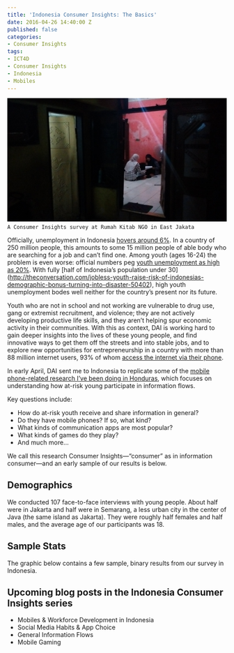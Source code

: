 ```yaml
---
title: 'Indonesia Consumer Insights: The Basics'
date: 2016-04-26 14:40:00 Z
published: false
categories:
- Consumer Insights
tags:
- ICT4D
- Consumer Insights
- Indonesia
- Mobiles
---
```


![IMG_20160402_104101258.jpg](/uploads/IMG_20160402_104101258.jpg)
`A Consumer Insights survey at Rumah Kitab NGO in East Jakata`

Officially, unemployment in Indonesia [hovers around 6%]( http://www.reuters.com/article/us-indonesia-unemployment-idUSKBN0P101D20150621). In a country of 250 million people, this amounts to some 15 million people of able body who are searching for a job and can’t find one. Among youth (ages 16-24) the problem is even worse: official numbers peg [youth unemployment as high as 20%]( http://data.worldbank.org/indicator/SL.UEM.1524.MA.ZS). With fully [half of Indonesia’s population under 30] (http://theconversation.com/jobless-youth-raise-risk-of-indonesias-demographic-bonus-turning-into-disaster-50402), high youth unemployment bodes well neither for the country’s present nor its future. 

Youth who are not in school and not working are vulnerable to drug use, gang or extremist recruitment, and violence; they are not actively developing productive life skills, and they aren’t helping spur economic activity in their communities. With this as context, DAI is working hard to gain deeper insights into the lives of these young people, and find innovative ways to get them off the streets and into stable jobs, and to explore new opportunities for entrepreneurship in a country with more than 88 million internet users, 93% of whom [access the internet via their phone](https://www.digitalnewsasia.com/more-90-users-indonesia-access-net-their-smartphone-gfk).

<!--more-->

In early April, DAI sent me to Indonesia to replicate some of the [mobile phone-related research I’ve been doing in Honduras]( dai-global-digital.com/2016/04/13/honduras-consumer-insights.html), which focuses on understanding how at-risk young participate in information flows. 

Key questions include: 

* How do at-risk youth receive and share information in general? 
* Do they have mobile phones? If so, what kind? 
* What kinds of communication apps are most popular? 
* What kinds of games do they play?
* And much more...

We call this research Consumer Insights—“consumer” as in information consumer—and an early sample of our results is below. 

## Demographics

We conducted 107 face-to-face interviews with young people. About half were in Jakarta and half were in Semarang, a less urban city in the center of Java (the same island as Jakarta). They were roughly half females and half males, and the average age of our participants was 18.

## Sample Stats

The graphic below contains a few sample, binary results from our survey in Indonesia. 

<script id="infogram_0_EsjSOIlrstG2hxRh" title="Indonesia CI: The Basics" src="//e.infogr.am/js/embed.js?9rp" type="text/javascript"></script>

## Upcoming blog posts in the Indonesia Consumer Insights series

* Mobiles & Workforce Development in Indonesia
* Social Media Habits & App Choice
* General Information Flows 
* Mobile Gaming 